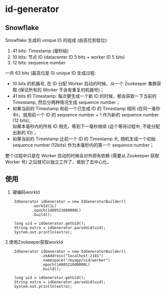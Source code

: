 # id-generator

## Snowflake
Snowflake 生成的 unique ID 的组成 (由高位到低位):

1. 41 bits: Timestamp (毫秒级)
2. 10 bits: 节点 ID (datacenter ID 5 bits + worker ID 5 bits)
3. 12 bits: sequence number

一共 63 bits (最高位是 0)
unique ID 生成过程:

* 10 bits 的机器号, 在 ID 分配 Worker 启动的时候，从一个 Zookeeper 集群获取 (保证所有的 Worker 不会有重复的机器号)；
* 41 bits 的 Timestamp: 每次要生成一个新 ID 的时候，都会获取一下当前的 Timestamp, 然后分两种情况生成 sequence number；
* 如果当前的 Timestamp 和前一个已生成 ID 的 Timestamp 相同 (在同一毫秒中)，就用前一个 ID 的 sequence number + 1 作为新的 sequence number (12 bits);  
  如果本毫秒内的所有 ID 用完，等到下一毫秒继续 (这个等待过程中, 不能分配出新的 ID)；
* 如果当前的 Timestamp 比前一个 ID 的 Timestamp 大, 随机生成一个初始 sequence number (12bits) 作为本毫秒内的第一个 sequence number；

整个过程中只是在 Worker 启动的时候会对外部有依赖 (需要从 Zookeeper 获取 Worker 号) 之后就可以独立工作了，做到了去中心化。


## 使用
1. 硬编码workId
```
    IdGenerator idGenerator = new IdGeneratorBuilder()
            .workId(1L)
            .epoch(1480521600000L)
            .build();

    long uid = idGenerator.getUid();
    String extra = idGenerator.parseUid(uid);
    System.out.println(extra);
```

2.使用Zookeeper获取workId
```
    IdGenerator idGenerator = new IdGeneratorBuilder()
                .zkAddress("localhost:2181")
                .namespace("/myapp/uid/worker")
                .epoch(1480521600000L)
                .build();

    long uid = idGenerator.getUid();
    String extra = idGenerator.parseUid(uid);
    System.out.println(extra);

```